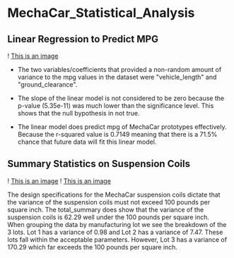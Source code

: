 # MechaCar_Statistical_Analysis

## Linear Regression to Predict MPG

! [This is an image](https://github.com/KyHicks/MechaCar_Statistical_Analysis/blob/main/images/deliverable%201%20screenshot.PNG)
* The two variables/coefficients that provided a non-random amount of variance to the mpg values in the dataset were "vehicle_length" and "ground_clearance".

* The slope of the linear model is not considered to be zero because the p-value (5.35e-11)  was much lower than the significance level.  This shows that the null bypothesis in not true.

*  The linear model does predict mpg of MechaCar prototypes effectively.  Because the r-squared value is 0.7149 meaning that there is a 71.5% chance that future data will fit this linear model.

## Summary Statistics on Suspension Coils

! [This is an image](https://github.com/KyHicks/MechaCar_Statistical_Analysis/blob/main/images/lot_summary.PNG)
! [This is an image](https://github.com/KyHicks/MechaCar_Statistical_Analysis/blob/main/images/total_summary.PNG)

The design specifications for the MechaCar suspension coils dictate that the variance of the suspension coils must not exceed 100 pounds per square inch. The total_summary does show that the variance of the suspension coils is 62.29 well under the 100 pounds per square inch.  
When grouping the data by manufacturing lot we see the breakdown of the 3 lots.  Lot 1 has a variance of 0.98 and Lot 2 has a variance of 7.47.  These lots fall within the acceptable parameters.  However, Lot 3 has a variance of 170.29 which far exceeds the 100 pounds per square inch.
